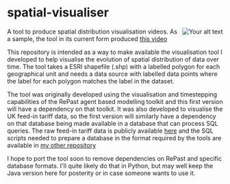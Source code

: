 # spatial-visualiser
<img align=right src="https://c1.staticflickr.com/3/2544/3800240305_73acc784ed.jpg" alt="Your alt text" title="Title"/>

A tool to produce spatial distribution visualisation videos.  As a sample, the tool in its current form produced [this video](https://www.youtube.com/watch?v=YYrsXf92jBo)

This repository is intended as a way to make available the visualisation tool I developed to help visualise the evolution of
spatial distribution of data over time.  The tool takes a ESRI shapefile (.shp) with a labelled polygon for each
geographical unit and needs a data source with labelled data points where the label for each polygon matches the label
in the dataset.

The tool was originally developed using the visualisation and timestepping capabilities of the  RePast agent based
modelling toolkit and this first version will have a dependency on that toolkit.  It was also developed to visualise
the UK feed-in tariff data, so the first version will similarly have a dependency on that database being made available
in a database that can process SQL queries.  The raw feed-in tariff data is publicly available [here](https://www.ofgem.gov.uk/environmental-programmes/feed-tariff-fit-scheme/feed-tariff-reports-and-statistics/installation-reports)
and the SQL scripts needed to prepare a database in the format required by the tools are available in
[my other repository](https://github.com/rsnape/data-transformations)

I hope to port the tool soon to remove dependencies on RePast and specific database formats.  I'll quite likely 
do that in Python, but may well keep the Java version here for posterity or in case someone wants to use it.
